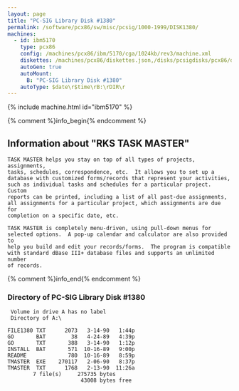 ```yaml
---
layout: page
title: "PC-SIG Library Disk #1380"
permalink: /software/pcx86/sw/misc/pcsig/1000-1999/DISK1380/
machines:
  - id: ibm5170
    type: pcx86
    config: /machines/pcx86/ibm/5170/cga/1024kb/rev3/machine.xml
    diskettes: /machines/pcx86/diskettes.json,/disks/pcsigdisks/pcx86/diskettes.json
    autoGen: true
    autoMount:
      B: "PC-SIG Library Disk #1380"
    autoType: $date\r$time\rB:\rDIR\r
---
```


{% include machine.html id="ibm5170" %}

{% comment %}info_begin{% endcomment %}

## Information about "RKS TASK MASTER"

    TASK MASTER helps you stay on top of all types of projects, assignments,
    tasks, schedules, correspondence, etc.  It allows you to set up a
    database with customized forms/records that represent your activities,
    such as individual tasks and schedules for a particular project.  Custom
    reports can be printed, including a list of all past-due assignments,
    all assignments for a particular project, which assignments are due for
    completion on a specific date, etc.
    
    TASK MASTER is completely menu-driven, using pull-down menus for
    selected options.  A pop-up calendar and calculator are also provided to
    help you build and edit your records/forms.  The program is compatible
    with standard dBase III+ database files and supports an unlimited number
    of records.
{% comment %}info_end{% endcomment %}


### Directory of PC-SIG Library Disk #1380

     Volume in drive A has no label
     Directory of A:\

    FILE1380 TXT      2073   3-14-90   1:44p
    GO       BAT        38   4-24-89   4:39p
    GO       TXT       388   3-14-90   1:12p
    INSTALL  BAT       571  10-16-89   9:00p
    README             780  10-16-89   8:59p
    TMASTER  EXE    270117   2-06-90   8:37p
    TMASTER  TXT      1768   2-13-90  11:26a
            7 file(s)     275735 bytes
                           43008 bytes free
